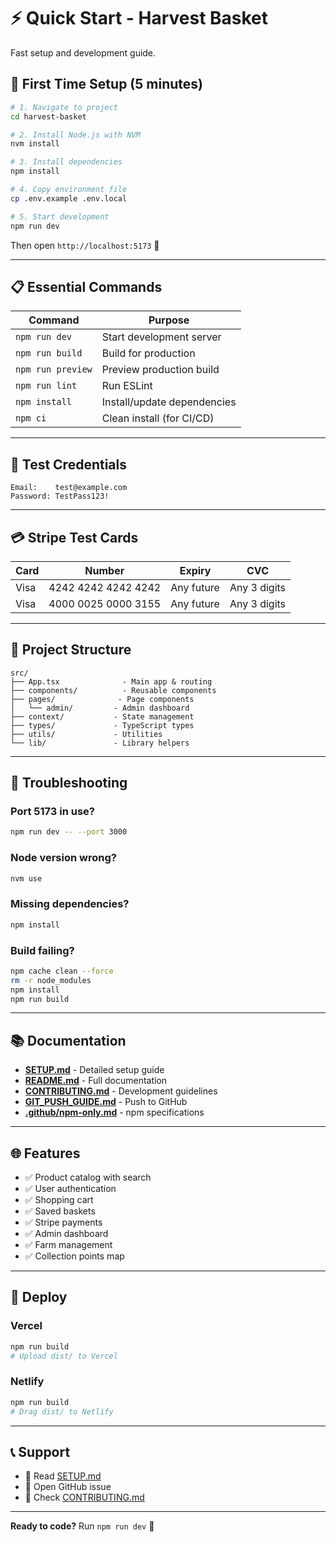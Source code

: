 # ⚡ Quick Start - Harvest Basket

Fast setup and development guide.

## 🚀 First Time Setup (5 minutes)

```bash
# 1. Navigate to project
cd harvest-basket

# 2. Install Node.js with NVM
nvm install

# 3. Install dependencies
npm install

# 4. Copy environment file
cp .env.example .env.local

# 5. Start development
npm run dev
```

Then open `http://localhost:5173` 🎉

---

## 📋 Essential Commands

| Command | Purpose |
|---------|---------|
| `npm run dev` | Start development server |
| `npm run build` | Build for production |
| `npm run preview` | Preview production build |
| `npm run lint` | Run ESLint |
| `npm install` | Install/update dependencies |
| `npm ci` | Clean install (for CI/CD) |

---

## 🔑 Test Credentials

```
Email:    test@example.com
Password: TestPass123!
```

---

## 💳 Stripe Test Cards

| Card | Number | Expiry | CVC |
|------|--------|--------|-----|
| Visa | 4242 4242 4242 4242 | Any future | Any 3 digits |
| Visa | 4000 0025 0000 3155 | Any future | Any 3 digits |

---

## 📁 Project Structure

```
src/
├── App.tsx              - Main app & routing
├── components/          - Reusable components
├── pages/              - Page components
│   └── admin/         - Admin dashboard
├── context/           - State management
├── types/             - TypeScript types
├── utils/             - Utilities
└── lib/               - Library helpers
```

---

## 🔧 Troubleshooting

### Port 5173 in use?
```bash
npm run dev -- --port 3000
```

### Node version wrong?
```bash
nvm use
```

### Missing dependencies?
```bash
npm install
```

### Build failing?
```bash
npm cache clean --force
rm -r node_modules
npm install
npm run build
```

---

## 📚 Documentation

- **[SETUP.md](SETUP.md)** - Detailed setup guide
- **[README.md](README.md)** - Full documentation
- **[CONTRIBUTING.md](CONTRIBUTING.md)** - Development guidelines
- **[GIT_PUSH_GUIDE.md](GIT_PUSH_GUIDE.md)** - Push to GitHub
- **[.github/npm-only.md](.github/npm-only.md)** - npm specifications

---

## 🌐 Features

- ✅ Product catalog with search
- ✅ User authentication
- ✅ Shopping cart
- ✅ Saved baskets
- ✅ Stripe payments
- ✅ Admin dashboard
- ✅ Farm management
- ✅ Collection points map

---

## 🚀 Deploy

### Vercel
```bash
npm run build
# Upload dist/ to Vercel
```

### Netlify
```bash
npm run build
# Drag dist/ to Netlify
```

---

## 📞 Support

- 📖 Read [SETUP.md](SETUP.md)
- 🐛 Open GitHub issue
- 💬 Check [CONTRIBUTING.md](CONTRIBUTING.md)

---

**Ready to code?** Run `npm run dev` 🚀
